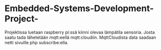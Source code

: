 # Embedded-Systems-Development-Project-

Projektissa luetaan raspberry pi:ssä kiinni olevaa lämpätila sensoria. Josta saatu tada lähetetään mqtt:eellä mqtt:cloudiin.
MqttCloudista data saadaan netti sivuille php subscribe:ella.

